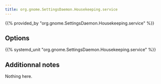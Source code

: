```yaml
---
title: org.gnome.SettingsDaemon.Housekeeping.service
---
```


{{% provided_by "org.gnome.SettingsDaemon.Housekeeping.service" %}}

## Options

{{% systemd_unit "org.gnome.SettingsDaemon.Housekeeping.service" %}}

## Additionnal notes

Nothing here.